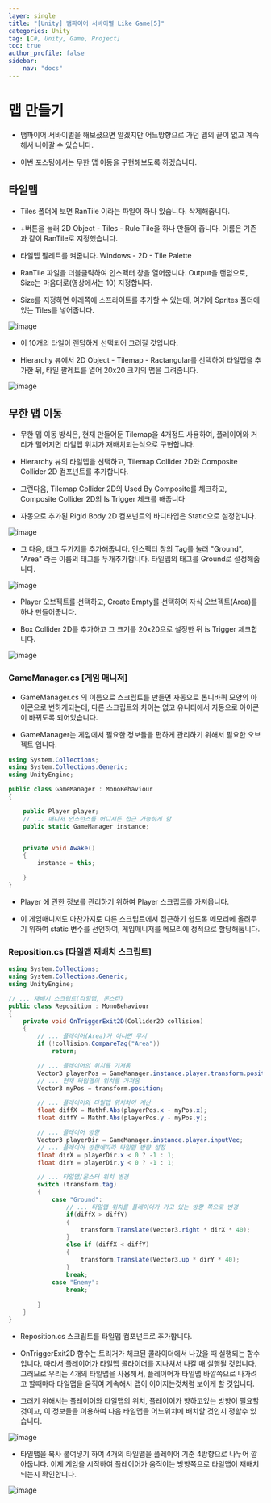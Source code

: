 ```yaml
---
layer: single
title: "[Unity] 뱀파이어 서바이벌 Like Game[5]"
categories: Unity
tag: [C#, Unity, Game, Project]
toc: true
author_profile: false
sidebar: 
    nav: "docs"
---
```




# 맵 만들기

- 뱀파이어 서바이벌을 해보셨으면 알겠지만 어느방향으로 가던 맵의 끝이 없고 계속해서 나아갈 수 있습니다.

- 이번 포스팅에서는 무한 맵 이동을 구현해보도록 하겠습니다.


## 타일맵

- Tiles 폴더에 보면 RanTile 이라는 파일이 하나 있습니다. 삭제해줍니다.

- +버튼을 눌러 2D Object - Tiles - Rule Tile을 하나 만들어 줍니다. 이름은 기존과 같이 RanTile로 지정했습니다.

- 타일맵 팔레트를 켜줍니다. Windows - 2D - Tile Palette

- RanTile 파일을 더블클릭하여 인스펙터 창을 열어줍니다. Output을 랜덤으로, Size는 마음대로(영상에서는 10) 지정합니다.

- Size를 지정하면 아래쪽에 스프라이트를 추가할 수 있는데, 여기에 Sprites 폴더에 있는 Tiles를 넣어줍니다.

![image](/images/2023/2023-08-23/capture_1.png)

- 이 10개의 타일이 랜덤하게 선택되어 그려질 것입니다.

- Hierarchy 뷰에서 2D Object - Tilemap - Ractangular를 선택하여 타일맵을 추가한 뒤, 타일 팔레트를 열어 20x20 크기의 맵을 그려줍니다.

![image](/images/2023/2023-08-23/capture_2.png)


## 무한 맵 이동

- 무한 맵 이동 방식은, 현재 만들어둔 Tilemap을 4개정도 사용하여, 플레이어와 거리가 멀어지면 타일맵 위치가 재배치되는식으로 구현합니다.

- Hierarchy 뷰의 타일맵을 선택하고, Tilemap Collider 2D와 Composite Collider 2D 컴포넌트를 추가합니다.

- 그런다음, Tilemap Collider 2D의 Used By Composite를 체크하고, Composite Collider 2D의 Is Trigger 체크를 해줍니다

- 자동으로 추가된 Rigid Body 2D 컴포넌트의 바디타입은 Static으로 설정합니다.

![image](/images/2023/2023-08-23/capture_3.png)



- 그 다음, 태그 두가지를 추가해줍니다. 인스펙터 창의 Tag를 눌러 "Ground", "Area" 라는 이름의 태그를 두개추가합니다. 타일맵의 태그를 Ground로 설정해줍니다.

![image](/images/2023/2023-08-23/capture_4.png)


- Player 오브젝트를 선택하고, Create Empty를 선택하여 자식 오브젝트(Area)를 하나 만들어줍니다.

- Box Collider 2D를 추가하고 그 크기를 20x20으로 설정한 뒤 is Trigger 체크합니다.

![image](/images/2023/2023-08-23/capture_5.png)


### GameManager.cs [게임 매니저]

- GameManager.cs 의 이름으로 스크립트를 만들면 자동으로 톱니바퀴 모양의 아이콘으로 변하게되는데, 다른 스크립트와 차이는 없고 유니티에서 자동으로 아이콘이 바뀌도록 되어있습니다.

- GameManager는 게임에서 필요한 정보들을 편하게 관리하기 위해서 필요한 오브젝트 입니다.

```c#
using System.Collections;
using System.Collections.Generic;
using UnityEngine;

public class GameManager : MonoBehaviour
{

    public Player player;
    // ... 매니저 인스턴스를 어디서든 접근 가능하게 함
    public static GameManager instance;


    private void Awake()
    {
        instance = this;

    }
}

```

- Player 에 관한 정보를 관리하기 위하여 Player 스크립트를 가져옵니다.

- 이 게임매니저도 마찬가지로 다른 스크립트에서 접근하기 쉽도록 메모리에 올려두기 위하여 static 변수를 선언하여, 게임매니저를 메모리에 정적으로 할당해둡니다.


### Reposition.cs [타일맵 재배치 스크립트]

```c#
using System.Collections;
using System.Collections.Generic;
using UnityEngine;

// ... 재배치 스크립트(타일맵, 몬스터)
public class Reposition : MonoBehaviour
{
    private void OnTriggerExit2D(Collider2D collision)
    {
        // ... 플레이어(Area)가 아니면 무시
        if (!collision.CompareTag("Area"))
            return;

        // ... 플레이어의 위치를 가져옴
        Vector3 playerPos = GameManager.instance.player.transform.position; 
        // ... 현재 타입맵의 위치를 가져옴
        Vector3 myPos = transform.position;

        // ... 플레이어와 타일맵 위치차이 계산
        float diffX = Mathf.Abs(playerPos.x - myPos.x);
        float diffY = Mathf.Abs(playerPos.y - myPos.y);

        // ... 플레이어 방향
        Vector3 playerDir = GameManager.instance.player.inputVec;
        // ... 플레이어 방향에따라 타일맵 방향 설정
        float dirX = playerDir.x < 0 ? -1 : 1;
        float dirY = playerDir.y < 0 ? -1 : 1;

        // ... 타일맵/몬스터 위치 변경
        switch (transform.tag)
        {
            case "Ground":
                // ... 타일맵 위치를 플레이어가 가고 있는 방향 쪽으로 변경
                if(diffX > diffY)
                {
                    transform.Translate(Vector3.right * dirX * 40);     
                }
                else if (diffX < diffY)
                {
                    transform.Translate(Vector3.up * dirY * 40);
                }
                break;
            case "Enemy":
                break;
          
        }
    }
}

```

- Reposition.cs 스크립트를 타일맵 컴포넌트로 추가합니다.

- OnTriggerExit2D 함수는 트리거가 체크된 콜라이더에서 나갔을 때 실행되는 함수입니다. 따라서 플레이어가 타일맵 콜라이더를 지나쳐서 나갈 때 실행될 것입니다. 그러므로 우리는 4개의 타일맵을 사용해서, 플레이어가 타일맵 바깥쪽으로 나가려고 할때마다 타일맵을 움직여 계속해서 맵이 이어지는것처럼 보이게 할 것입니다.

- 그러기 위해서는 플레이어와 타일맵의 위치, 플레이어가 향하고있는 방향이 필요할 것이고, 이 정보들을 이용하여 다음 타일맵을 어느위치에 배치할 것인지 정할수 있습니다.


![image](/images/2023/2023-08-23/capture_6.png)


- 타일맵을 복사 붙여넣기 하여 4개의 타일맵을 플레이어 기준 4방향으로 나누어 깔아둡니다. 이제 게임을 시작하여 플레이어가 움직이는 방향쪽으로 타일맵이 재배치 되는지 확인합니다.

![image](/images/2023/2023-08-23/capture_7.gif)
